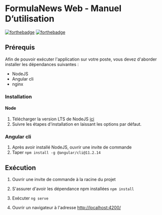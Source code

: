 # FormulaNews Web - Manuel D’utilisation

[![forthebadge](http://forthebadge.com/images/badges/built-with-love.svg)](http://forthebadge.com)  [![forthebadge](http://forthebadge.com/images/badges/powered-by-electricity.svg)](http://forthebadge.com)

## Prérequis
Afin de pouvoir exécuter l'application sur votre poste, vous devez d'aborder installer les dépendances suivantes :
  * NodeJS
  * Angular cli
  * nginx
 
### Installation

#### Node
  1. Télécharger la version LTS de NodeJS [ici](https://nodejs.org/fr/download/)
  2. Suivre les étapes d'installation en laissant les options par défaut.
 
### Angular cli
  1. Après avoir installé NodeJS, ouvrir une invite de commande
  2. Taper `npm install -g @angular/cli@11.2.14`
  
## Exécution
 
1. Ouvrir une invite de commande à la racine du projet
2. S'assurer d'avoir les dépendance npm installées `npm install`
 
3. Exécuter `ng serve`
 
4. Ouvrir un navigateur à l'adresse [http://localhost:4200/](http://localhost:4200/)
